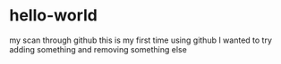 # hello-world
my scan through github
this is my first time using github
I wanted to try adding something and removing something else

